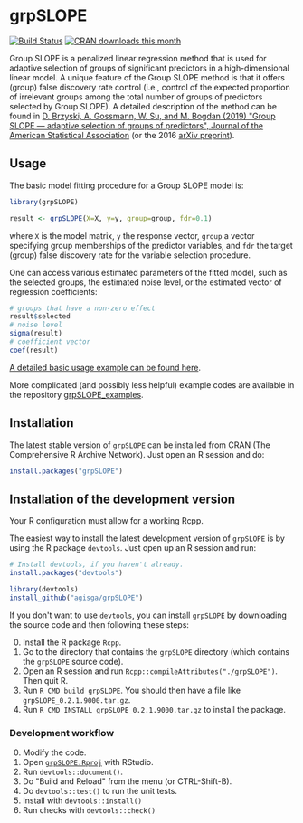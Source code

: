 # grpSLOPE

[![Build Status](https://travis-ci.org/agisga/grpSLOPE.svg?branch=master)](https://travis-ci.org/agisga/grpSLOPE)
[![CRAN downloads this month](http://cranlogs.r-pkg.org/badges/grpSLOPE)](https://CRAN.R-project.org/package=grpSLOPE)

Group SLOPE is a penalized linear regression method that is used for adaptive selection of groups of significant predictors in a high-dimensional linear model. A unique feature of the Group SLOPE method is that it offers (group) false discovery rate control (i.e., control of the expected proportion of irrelevant groups among the total number of groups of predictors selected by Group SLOPE).
A detailed description of the method can be found in [D. Brzyski, A. Gossmann, W. Su, and M. Bogdan (2019) "Group SLOPE &mdash; adaptive selection of groups of predictors", Journal of the American Statistical Association](http://dx.doi.org/10.1080/01621459.2017.1411269) (or the 2016 [arXiv preprint](https://arxiv.org/abs/1610.04960)).

## Usage

The basic model fitting procedure for a Group SLOPE model is:

```R
library(grpSLOPE)

result <- grpSLOPE(X=X, y=y, group=group, fdr=0.1)
```

where `X` is the model matrix, `y` the response vector, `group` a vector specifying group memberships of the predictor variables, and `fdr` the target (group) false discovery rate for the variable selection procedure.

One can access various estimated parameters of the fitted model, such as the selected groups, the estimated noise level, or the estimated vector of regression coefficients:

```R
# groups that have a non-zero effect
result$selected
# noise level
sigma(result)
# coefficient vector
coef(result)
```

[A detailed basic usage example can be found here](https://agisga.github.io/grpSLOPE/basic-usage/).

More complicated (and possibly less helpful) example codes are available in the repository [grpSLOPE_examples](https://github.com/agisga/grpSLOPE_examples).

## Installation

The latest stable version of `grpSLOPE` can be installed from CRAN (The Comprehensive R Archive Network). Just open an R session and do:

```R
install.packages("grpSLOPE")
```

## Installation of the development version

Your R configuration must allow for a working Rcpp.

The easiest way to install the latest development version of `grpSLOPE` is by using the R package `devtools`. Just open up an R session and run:

```R
# Install devtools, if you haven't already.
install.packages("devtools")

library(devtools)
install_github("agisga/grpSLOPE")
```

If you don't want to use `devtools`, you can install `grpSLOPE` by downloading the source code and then following these steps:

0. Install the R package `Rcpp`.
1. Go to the directory that contains the `grpSLOPE` directory (which contains the `grpSLOPE` source code).
2. Open an R session and run `Rcpp::compileAttributes("./grpSLOPE")`. Then quit R.
3. Run `R CMD build grpSLOPE`. You should then have a file like `grpSLOPE_0.2.1.9000.tar.gz`.
4. Run `R CMD INSTALL grpSLOPE_0.2.1.9000.tar.gz` to install the package.

### Development workflow

0. Modify the code.
1. Open [`grpSLOPE.Rproj`](https://github.com/agisga/grpSLOPE/blob/master/grpSLOPE.Rproj) with RStudio.
2. Run `devtools::document()`.
3. Do "Build and Reload" from the menu (or CTRL-Shift-B).
4. Do `devtools::test()` to run the unit tests.
5. Install with `devtools::install()`
6. Run checks with `devtools::check()`
